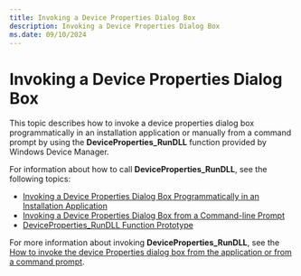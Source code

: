 ```yaml
---
title: Invoking a Device Properties Dialog Box
description: Invoking a Device Properties Dialog Box
ms.date: 09/10/2024
---
```


# Invoking a Device Properties Dialog Box

This topic describes how to invoke a device properties dialog box programmatically in an installation application or manually from a command prompt by using the **DeviceProperties_RunDLL** function provided by Windows Device Manager.

For information about how to call **DeviceProperties_RunDLL**, see the following topics:

- [Invoking a Device Properties Dialog Box Programmatically in an Installation Application](invoking-a-device-properties-dialog-box-programmatically-in-an-install.md)
- [Invoking a Device Properties Dialog Box from a Command-line Prompt](invoking-a-device-properties-dialog-box-from-a-command-line-prompt.md)
- [DeviceProperties_RunDLL Function Prototype](deviceproperties-rundll-function-prototype.md)

For more information about invoking **DeviceProperties_RunDLL**, see the [How to invoke the device Properties dialog box from the application or from a command prompt](https://support.microsoft.com/topic/how-to-invoke-the-device-properties-dialog-box-from-the-application-or-from-a-command-prompt-ca8ba122-ec37-2bbe-432d-6ff831f05fcd).
